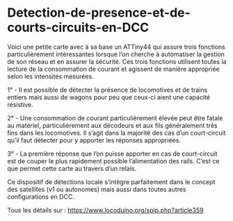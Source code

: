 # Detection-de-presence-et-de-courts-circuits-en-DCC

Voici une petite carte avec à sa base un ATTiny44 qui assure trois fonctions particulièrement intéressantes lorsque l’on cherche à automatiser la gestion de son réseau et en assurer la sécurité. Ces trois fonctions utilisent toutes la lecture de la consommation de courant et agissent de manière appropriée selon les intensités mesurées.

1° - Il est possible de détecter la présence de locomotives et de trains entiers mais aussi de wagons pour peu que ceux-ci aient une capacité résistive.

2° - Une consommation de courant particulièrement élevée peut être fatale au matériel, particulièrement aux décodeurs et aux fils généralement très fins dans les locomotives. Il s’agit dans la majorité des cas d’un court-circuit qu’il faut détecter pour y apporter les réponses appropriées.

3° - La première réponse que l’on puisse apporter en cas de court-circuit est de couper le plus rapidement possible l’alimentation des rails. C’est ce que permet cette carte au travers d’un relais.

Ce dispositif de détections locale s’intègre parfaitement dans le concept des satellites (v1 ou autonomes) mais aussi dans toutes autres configurations en DCC.

Tous les détails sur : https://www.locoduino.org/spip.php?article359
